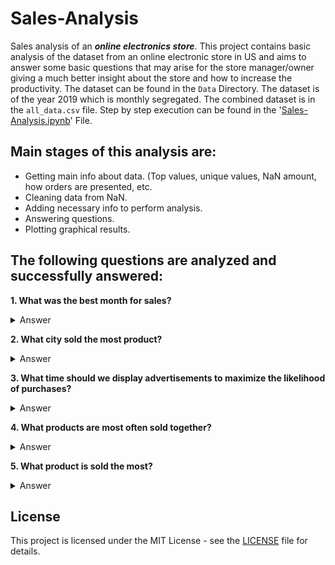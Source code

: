 # Sales-Analysis

Sales analysis of an ***online electronics store***.   This project contains basic analysis of the dataset from an online electronic store in US and aims to answer some basic questions that may arise for the store manager/owner giving a much better insight about the store and how to increase the productivity. The dataset can be found in the ```Data``` Directory. The dataset is of the year 2019 which is monthly segregated. The combined dataset is in the  ```all_data.csv``` file. Step by step execution can be found in the '[Sales-Analysis.ipynb](https://github.com/smit-sms/Sales-Analysis/blob/main/Sales-Analysis.ipynb)' File.

## Main stages of this analysis are:

- Getting main info about data. (Top values, unique values, NaN amount, how orders are presented, etc.
- Cleaning data from NaN.
- Adding necessary info to perform analysis.
- Answering questions.
- Plotting graphical results.

## The following questions are analyzed and successfully answered:
**1. What was the best month for sales?**
<details><summary>Answer</summary>
	
![1](./Screenshots/1.png)

</details>

**2. What city sold the most product?**
<details><summary>Answer</summary>

![2](./Screenshots/2.png)

</details>

**3. What time should we display advertisements to maximize the likelihood of purchases?**
<details><summary>Answer</summary>

![3](./Screenshots/3.png)

As per the chart, the advertisements should be displayed between 11am to 12pm and between 6pm to 8pm to maximize the likelihood of purchase.

</details>

**4. What products are most often sold together?**
<details><summary>Answer</summary>
	
![4](./Screenshots/4.JPG)

The 2 most common products sold together are iPhone and Lightning Charging Cable.

</details>
	
**5. What product is sold the most?**
<details><summary>Answer</summary>

![5](./Screenshots/5.png)

The AAA Batteries are the most sold product followed by AA Batteries with USB-C and Lightning Charging Cables coming close. Since these items are more cheaper than many other items there is a possibility of this being the reason for most selling of these items.

</details>

## License

This project is licensed under the MIT License - see the [LICENSE](https://github.com/smit-sms/Sales-Analysis/blob/main/LICENSE) file for details.

